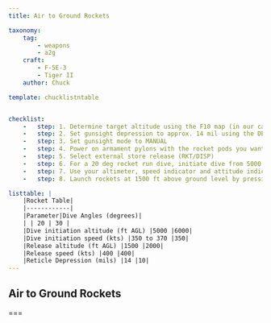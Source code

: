 ```yaml
---
title: Air to Ground Rockets

taxonomy:
    tag:
        - weapons
        - a2g
    craft:
        - F-5E-3
        - Tiger II
    author: Chuck

template: chucklistntable


checklist:
    -   step: 1. Determine target altitude using the F10 map (in our case 0 ft). Add target elevation to your dive bombing table altitude parameters in the table below. 
    -   step: 2. Set gunsight depression to approx. 14 mil using the DEPR knob for a rocket run done with a 20 deg dive angle 
    -   step: 3. Set gunsight mode to MANUAL 
    -   step: 4. Power on armament pylons with the rocket pods you want to use. 
    -   step: 5. Select external store release (RKT/DISP) 
    -   step: 6. For a 20 deg rocket run dive, initiate dive from 5000 ft at 350 kts. 
    -   step: 7. Use your altimeter, speed indicator and attitude indicator to fly with correct bombing parameters. For a 20 deg dive, maintain airspeed at 400 kts. 
    -   step: 8. Launch rockets at 1500 ft above ground level by pressing the WEAPON RELEASE BUTTON (Ralt+Space).

listtable: |
    |Rocket Table|
    |------------|
    |Parameter|Dive Angles (degrees)|
    | | 20 | 30 |
    |Dive initiation altitude (ft AGL) |5000 |6000|
    |Dive initiation speed (kts) |350 to 370 |350|
    |Release altitude (ft AGL) |1500 |2000|
    |Release speed (kts) |400 |400|
    |Reticle Depression (mils) |14 |10|
---
```


## Air to Ground Rockets

===

